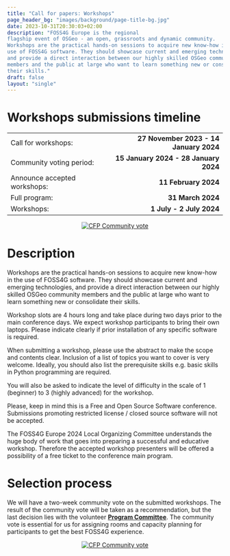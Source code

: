 ```yaml
---
title: "Call for papers: Workshops"
page_header_bg: "images/background/page-title-bg.jpg"
date: 2023-10-31T20:30:03+02:00
description: "FOSS4G Europe is the regional
flagship event of OSGeo - an open, grassroots and dynamic community.
Workshops are the practical hands-on sessions to acquire new know-how in the
use of FOSS4G software. They should showcase current and emerging technologies,
and provide a direct interaction between our highly skilled OSGeo community
members and the public at large who want to learn something new or consolidate
their skills."
draft: false
layout: "single"
---
```


# Workshops submissions timeline
|   |   |
|:--|-------:|
| Call for workshops: | **27 November 2023 - 14 January 2024** |
| Community voting period: | **15 January 2024 - 28 January 2024** |
| Announce accepted workshops: | **11 February 2024** |
| Full program: | **31 March 2024** |
| Workshops: | **1 July - 2 July 2024** |


<center>
    <a href="https://talks.osgeo.org/foss4g-europe-2024-workshops/p/voting/signup/"
        class="btn btn-primary btn-lg"
        target="blank" rel="noopener noreferrer"
        style="padding:32px;margin-top:30px;margin-bottom:30px">
        <img src="https://2024.europe.foss4g.org/images/icon/form-icon.png" alt="CFP">
    <span>Community vote</span></a>
</center>

# Description
Workshops are the practical hands-on sessions to acquire new know-how in the
use of FOSS4G software. They should showcase current and emerging technologies,
and provide a direct interaction between our highly skilled OSGeo community
members and the public at large who want to learn something new or consolidate
their skills.

Workshop slots are 4 hours long and take place during two days prior to the
main conference days. We expect workshop participants to bring their own laptops.
Please indicate clearly if prior installation of any specific software is
required.

When submitting a workshop, please use the abstract to make the scope and
contents clear. Inclusion of a list of topics you want to cover is very welcome.
Ideally, you should also list the prerequisite skills e.g. basic skills in
Python programming are required.

You will also be asked to indicate the level of difficulty in the scale of
1 (beginner) to 3 (highly advanced) for the workshop.

Please, keep in mind this is a Free and Open Source Software conference.
Submissions promoting restricted license / closed source software will not
be accepted.

The FOSS4G Europe 2024 Local Organizing Committee understands the huge body of
work that goes into preparing a successful and educative workshop. Therefore
the accepted workshop presenters will be offered a possibility of a free
ticket to the conference main program.

# Selection process
We will have a two-week community vote on the submitted workshops.
The result of the community vote will be taken as a recommendation, but the
last decision lies with the volunteer [**Program Committee**](../program-committee/). The community vote is
essential for us for assigning rooms and capacity planning for participants to
get the best FOSS4G experience.

<center>
    <a href="https://talks.osgeo.org/foss4g-europe-2024-workshops/p/voting/signup/"
        class="btn btn-primary btn-lg"
        target="blank" rel="noopener noreferrer"
        style="padding:32px;margin-top:30px;margin-bottom:30px">
        <img src="https://2024.europe.foss4g.org/images/icon/form-icon.png" alt="CFP">
    <span>Community vote</span></a>
</center>
